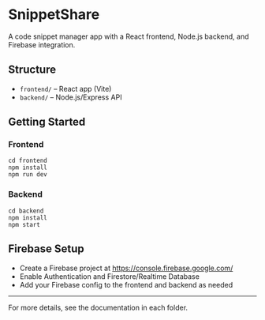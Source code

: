# SnippetShare

A code snippet manager app with a React frontend, Node.js backend, and Firebase integration.

## Structure

- `frontend/` – React app (Vite)
- `backend/` – Node.js/Express API

## Getting Started

### Frontend

```
cd frontend
npm install
npm run dev
```

### Backend

```
cd backend
npm install
npm start
```

## Firebase Setup

- Create a Firebase project at https://console.firebase.google.com/
- Enable Authentication and Firestore/Realtime Database
- Add your Firebase config to the frontend and backend as needed

---

For more details, see the documentation in each folder.
